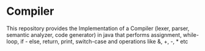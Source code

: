 # Compiler
This repository provides the Implementation of a Compiler (lexer, parser, semantic analyzer, code generator) in java
that performs assignment, while-loop, if - else, return, print, switch-case and operations like &, +, -, * etc
